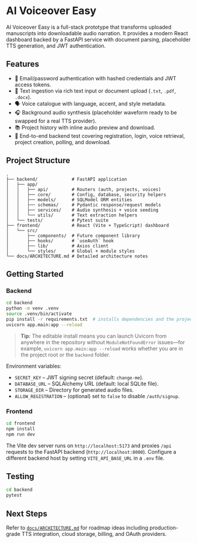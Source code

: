 # AI Voiceover Easy

AI Voiceover Easy is a full-stack prototype that transforms uploaded manuscripts into downloadable audio narration. It provides a modern React dashboard backed by a FastAPI service with document parsing, placeholder TTS generation, and JWT authentication.

## Features

- 🔐 Email/password authentication with hashed credentials and JWT access tokens.
- 📄 Text ingestion via rich text input or document upload (`.txt`, `.pdf`, `.docx`).
- 🗣️ Voice catalogue with language, accent, and style metadata.
- 🎧 Background audio synthesis (placeholder waveform ready to be swapped for a real TTS provider).
- 📚 Project history with inline audio preview and download.
- 🧪 End-to-end backend test covering registration, login, voice retrieval, project creation, polling, and download.

## Project Structure

```
.
├── backend/             # FastAPI application
│   ├── app/
│   │   ├── api/         # Routers (auth, projects, voices)
│   │   ├── core/        # Config, database, security helpers
│   │   ├── models/      # SQLModel ORM entities
│   │   ├── schemas/     # Pydantic response/request models
│   │   ├── services/    # Audio synthesis + voice seeding
│   │   └── utils/       # Text extraction helpers
│   └── tests/           # Pytest suite
├── frontend/            # React (Vite + TypeScript) dashboard
│   └── src/
│       ├── components/  # Future component library
│       ├── hooks/       # `useAuth` hook
│       ├── lib/         # Axios client
│       └── styles/      # Global + module styles
└── docs/ARCHITECTURE.md # Detailed architecture notes
```

## Getting Started

### Backend

```bash
cd backend
python -m venv .venv
source .venv/bin/activate
pip install -r requirements.txt  # installs dependencies and the project package in editable mode
uvicorn app.main:app --reload
```

> **Tip:** The editable install means you can launch Uvicorn from anywhere in the repository without `ModuleNotFoundError`
> issues—for example, `uvicorn app.main:app --reload` works whether you are in the project root or the `backend`
> folder.

Environment variables:

- `SECRET_KEY` – JWT signing secret (default: `change-me`).
- `DATABASE_URL` – SQLAlchemy URL (default: local SQLite file).
- `STORAGE_DIR` – Directory for generated audio files.
- `ALLOW_REGISTRATION` – (optional) set to `false` to disable `/auth/signup`.

### Frontend

```bash
cd frontend
npm install
npm run dev
```

The Vite dev server runs on `http://localhost:5173` and proxies `/api` requests to the FastAPI backend (`http://localhost:8000`). Configure a different backend host by setting `VITE_API_BASE_URL` in a `.env` file.

## Testing

```bash
cd backend
pytest
```

## Next Steps

Refer to [`docs/ARCHITECTURE.md`](docs/ARCHITECTURE.md) for roadmap ideas including production-grade TTS integration, cloud storage, billing, and OAuth providers.
